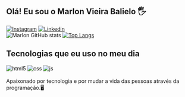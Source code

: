 ## Olá! Eu sou o Marlon Vieira Balielo 🖐️

[![Instagram](https://img.shields.io/badge/Instagram-E4405F?style=for-the-badge&logo=instagram&logoColor=white)](https://www.instagram.com/marlon_balielo/)
[![Linkedin](https://img.shields.io/badge/LinkedIn-0077B5?style=for-the-badge&logo=linkedin&logoColor=white)](https://www.linkedin.com/in/marlon-balielo-384710170/)<br/>
![Marlon GitHub stats](https://github-readme-stats.vercel.app/api?username=MarlonVieiraBalielo&show_icons=true&theme=dracula&count_private=true)
[![Top Langs](https://github-readme-stats.vercel.app/api/top-langs/?username=MarlonVieiraBalielo)](https://github.com/anuraghazra/github-readme-stats)
## Tecnologias que eu uso no meu dia
<div style="display: inline_block">
  <img align="center" alt="html5" src="https://img.shields.io/badge/HTML5-E34F26?style=for-the-badge&logo=html5&logoColor=white" />
  <img align="center" alt="css" src="https://img.shields.io/badge/CSS3-1572B6?style=for-the-badge&logo=css3&logoColor=white" />
  <img align="center" alt="js" src="https://img.shields.io/badge/JavaScript-F7DF1E?style=for-the-badge&logo=javascript&logoColor=black" />
  
</div><br/>
Apaixonado por tecnologia e por mudar a vida das pessoas através da programação.🖥️
